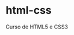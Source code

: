 # html-css
Curso de HTML5 e CSS3

<a href="https://gabmrques.github.io/html-css/Exercícios/Ex020/houver.html">